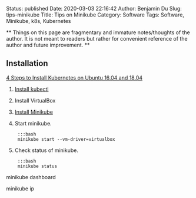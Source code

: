Status: published
Date: 2020-03-03 22:16:42
Author: Benjamin Du
Slug: tips-minikube
Title: Tips on Minikube
Category: Software
Tags: Software, Minikube, k8s, Kubernetes

**
Things on this page are fragmentary and immature notes/thoughts of the author.
It is not meant to readers but rather for convenient reference of the author and future improvement.
**


## Installation

[4 Steps to Install Kubernetes on Ubuntu 16.04 and 18.04](https://matthewpalmer.net/kubernetes-app-developer/articles/install-kubernetes-ubuntu-tutorial.html)


1. [Install kubectl](https://kubernetes.io/docs/tasks/tools/install-kubectl/)

2. Install VirtualBox

3. [Install Minikube](https://kubernetes.io/docs/tasks/tools/install-minikube/)

4. Start minikube. 
	
		:::bash
		minikube start --vm-driver=virtualbox

5. Check status of minikube.

		:::bash
		minikube status


minikube dashboard

minikube ip
